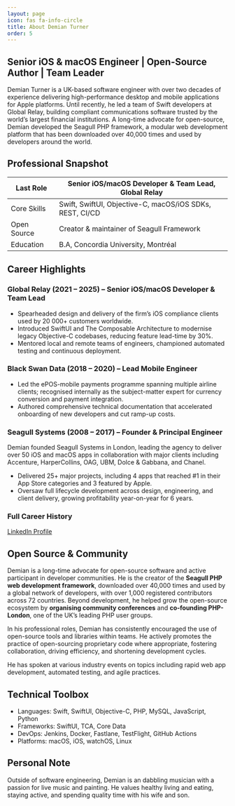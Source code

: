 ```yaml
---
layout: page
icon: fas fa-info-circle
title: About Demian Turner
order: 5
---
```


## Senior iOS & macOS Engineer | Open-Source Author | Team Leader

Demian Turner is a UK-based software engineer with over two decades of experience delivering high-performance desktop and mobile applications for Apple platforms. Until recently, he led a team of Swift developers at Global Relay, building compliant communications software trusted by the world’s largest financial institutions. A long-time advocate for open-source, Demian developed the Seagull PHP framework, a modular web development platform that has been downloaded over 40,000 times and used by developers around the world.

## Professional Snapshot

| Last Role | Senior iOS/macOS Developer & Team Lead, Global Relay|  
|--------------|------------------------------------------------------------------|  
| Core Skills  | Swift, SwiftUI, Objective-C, macOS/iOS SDKs, REST, CI/CD |  
| Open Source  | Creator & maintainer of Seagull Framework |  
| Education    | B.A, Concordia University, Montréal |

## Career Highlights

### Global Relay (2021 – 2025) – Senior iOS/macOS Developer & Team Lead  
-  Spearheaded design and delivery of the firm’s iOS compliance clients used by 20 000+ customers worldwide.  
-  Introduced SwiftUI and The Composable Architecture to modernise legacy Objective-C codebases, reducing feature lead-time by 30%.  
-  Mentored local and remote teams of engineers, championed automated testing and continuous deployment.

### Black Swan Data (2018 – 2020) – Lead Mobile Engineer  
-  Led the ePOS-mobile payments programme spanning multiple airline clients; recognised internally as the subject-matter expert for currency conversion and payment integration.  
-  Authored comprehensive technical documentation that accelerated onboarding of new developers and cut ramp-up costs.

### Seagull Systems (2008 – 2017) – Founder & Principal Engineer  
Demian founded Seagull Systems in London, leading the agency to deliver over 50 iOS and macOS apps in collaboration with major clients including Accenture, HarperCollins, OAG, UBM, Dolce & Gabbana, and Chanel.

- Delivered 25+ major projects, including 4 apps that reached #1 in their App Store categories and 3 featured by Apple.
- Oversaw full lifecycle development across design, engineering, and client delivery, growing profitability year-on-year for 6 years.

### Full Career History
[LinkedIn Profile](https://www.linkedin.com/in/demianturner/details/experience/)

## Open Source & Community
Demian is a long-time advocate for open-source software and active participant in developer communities. He is the creator of the **Seagull PHP web development framework**, downloaded over 40,000 times and used by a global network of developers, with over 1,000 registered contributors across 72 countries. Beyond development, he helped grow the open-source ecosystem by **organising community conferences** and **co-founding PHP-London**, one of the UK’s leading PHP user groups.

In his professional roles, Demian has consistently encouraged the use of open-source tools and libraries within teams. He actively promotes the practice of open-sourcing proprietary code where appropriate, fostering collaboration, driving efficiency, and shortening development cycles.

He has spoken at various industry events on topics including rapid web app development, automated testing, and agile practices.

## Technical Toolbox

* Languages: Swift, SwiftUI, Objective-C, PHP, MySQL, JavaScript, Python  
* Frameworks: SwiftUI, TCA, Core Data   
* DevOps: Jenkins, Docker, Fastlane, TestFlight, GitHub Actions
* Platforms: macOS, iOS, watchOS, Linux

## Personal Note

Outside of software engineering, Demian is an dabbling musician with a passion for live music and painting. He values healthy living and eating, staying active, and spending quality time with his wife and son.
